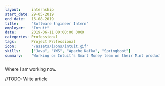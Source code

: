 ```yaml
---
layout:     internship
start_date: 29-05-2019
end_date:   16-08-2019
title:      "Software Engineer Intern"
employer:   "Intuit"
date:       2019-06-11 00:00:00 0000
categories: Professional
tags:       Project Professional
icon:       "/assets/icons/intuit.gif"
skills:     ["Java", "AWS", "Apache Kafka", "Springboot"]
summary:    "Working on Intuit's Smart Money team on their Mint product"
---
```


Where I am working now.

//TODO: Write article

